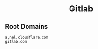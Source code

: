 


<h1 align="center">Gitlab</h1>  


## Root Domains


```html
a.nel.cloudflare.com
gitlab.com
```  

